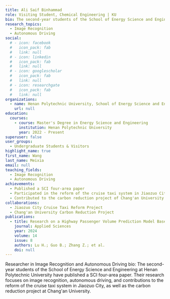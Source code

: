 ```yaml
---
title: Ali Saif Binhammad
role: Visiting Student, Chemical Engineering | KU
bio: The second-year students of the School of Energy Science and Engineering at Henan Polytechnic University have published a SCI four-area paper. Their research focuses on image recognition, autonomous driving, and contributions to the reform of the cruise taxi system in Jiaozuo City, as well as the carbon reduction project at Chang'an University.
research_topics:
  - Image Recognition
  - Autonomous Driving
social:
  # - icon: facebook
  #   icon_pack: fab
  #   link: null
  # - icon: linkedin
  #   icon_pack: fab
  #   link: null
  # - icon: googlescholar
  #   icon_pack: fab
  #   link: null
  # - icon: researchgate
  #   icon_pack: fab
  #   link: null
organizations:
  - name: Henan Polytechnic University, School of Energy Science and Engineering
    url: null
education:
  courses:
    - course: Master's Degree in Energy Science and Engineering
      institution: Henan Polytechnic University
      year: 2022 - Present
superuser: false
user_groups:
  - Undergraduate Students & Visitors
highlight_name: true
first_name: Wang
last_name: Meixia
email: null
teaching_fields:
  - Image Recognition
  - Autonomous Driving
achievements:
  - Published a SCI four-area paper
  - Participated in the reform of the cruise taxi system in Jiaozuo City
  - Contributed to the carbon reduction project of Chang'an University
collaborations:
  - Jiaozuo City Cruise Taxi Reform Project
  - Chang'an University Carbon Reduction Project
publications:
  - title: Research on a Highway Passenger Volume Prediction Model Based on a Multilayer Perceptron Neural Network
    journal: Applied Sciences
    year: 2024
    volume: 14
    issue: 8
    authors: Lu H.; Guo B.; Zhang Z.; et al.
    doi: null
---
```


Researcher in Image Recognition and Autonomous Driving
bio: The second-year students of the School of Energy Science and Engineering at Henan Polytechnic University have published a SCI four-area paper. Their research focuses on image recognition, autonomous driving, and contributions to the reform of the cruise taxi system in Jiaozuo City, as well as the carbon reduction project at Chang'an University.
